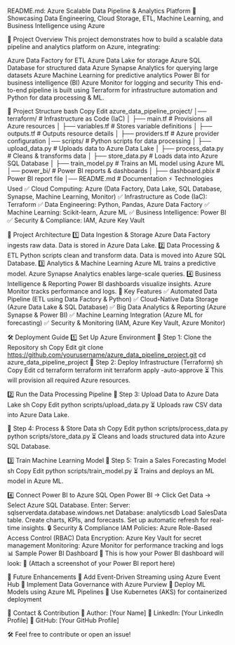  README.md: Azure Scalable Data Pipeline & Analytics Platform
📌 Showcasing Data Engineering, Cloud Storage, ETL, Machine Learning, and Business Intelligence using Azure

🔹 Project Overview
This project demonstrates how to build a scalable data pipeline and analytics platform on Azure, integrating:

Azure Data Factory for ETL
Azure Data Lake for storage
Azure SQL Database for structured data
Azure Synapse Analytics for querying large datasets
Azure Machine Learning for predictive analytics
Power BI for business intelligence (BI)
Azure Monitor for logging and security
This end-to-end pipeline is built using Terraform for infrastructure automation and Python for data processing & ML.

📁 Project Structure
bash
Copy
Edit
azure_data_pipeline_project/
│── terraform/                  # Infrastructure as Code (IaC)
│   ├── main.tf                  # Provisions all Azure resources
│   ├── variables.tf              # Stores variable definitions
│   ├── outputs.tf                # Outputs resource details
│   ├── providers.tf              # Azure provider configuration
│── scripts/                     # Python scripts for data processing
│   ├── upload_data.py            # Uploads data to Azure Data Lake
│   ├── process_data.py           # Cleans & transforms data
│   ├── store_data.py             # Loads data into Azure SQL Database
│   ├── train_model.py            # Trains an ML model using Azure ML
│── power_bi/                     # Power BI reports & dashboards
│   ├── dashboard.pbix            # Power BI report file
│── README.md                     # Documentation
⚡ Technologies Used
✅ Cloud Computing: Azure (Data Factory, Data Lake, SQL Database, Synapse, Machine Learning, Monitor)
✅ Infrastructure as Code (IaC): Terraform
✅ Data Engineering: Python, Pandas, Azure Data Factory
✅ Machine Learning: Scikit-learn, Azure ML
✅ Business Intelligence: Power BI
✅ Security & Compliance: IAM, Azure Key Vault

📌 Project Architecture
1️⃣ Data Ingestion & Storage
Azure Data Factory ingests raw data.
Data is stored in Azure Data Lake.
2️⃣ Data Processing & ETL
Python scripts clean and transform data.
Data is moved into Azure SQL Database.
3️⃣ Analytics & Machine Learning
Azure ML trains a predictive model.
Azure Synapse Analytics enables large-scale queries.
4️⃣ Business Intelligence & Reporting
Power BI dashboards visualize insights.
Azure Monitor tracks performance and logs.
🎯 Key Features
✅ Automated Data Pipeline (ETL using Data Factory & Python)
✅ Cloud-Native Data Storage (Azure Data Lake & SQL Database)
✅ Big Data Analytics & Reporting (Azure Synapse & Power BI)
✅ Machine Learning Integration (Azure ML for forecasting)
✅ Security & Monitoring (IAM, Azure Key Vault, Azure Monitor)

🛠 Deployment Guide
1️⃣ Set Up Azure Environment
🔹 Step 1: Clone the Repository
sh
Copy
Edit
git clone https://github.com/yourusername/azure_data_pipeline_project.git
cd azure_data_pipeline_project
🔹 Step 2: Deploy Infrastructure (Terraform)
sh
Copy
Edit
cd terraform
terraform init
terraform apply -auto-approve
⏳ This will provision all required Azure resources.

2️⃣ Run the Data Processing Pipeline
🔹 Step 3: Upload Data to Azure Data Lake
sh
Copy
Edit
python scripts/upload_data.py
⏳ Uploads raw CSV data into Azure Data Lake.

🔹 Step 4: Process & Store Data
sh
Copy
Edit
python scripts/process_data.py
python scripts/store_data.py
⏳ Cleans and loads structured data into Azure SQL Database.

3️⃣ Train Machine Learning Model
🔹 Step 5: Train a Sales Forecasting Model
sh
Copy
Edit
python scripts/train_model.py
⏳ Trains and deploys an ML model in Azure ML.

4️⃣ Connect Power BI to Azure SQL
Open Power BI → Click Get Data → Select Azure SQL Database.
Enter:
Server: sqlserverdata.database.windows.net
Database: analyticsdb
Load SalesData table.
Create charts, KPIs, and forecasts.
Set up automatic refresh for real-time insights.
🔒 Security & Compliance
IAM Policies: Azure Role-Based Access Control (RBAC)
Data Encryption: Azure Key Vault for secret management
Monitoring: Azure Monitor for performance tracking and logs
📊 Sample Power BI Dashboard
🚀 This is how your Power BI dashboard will look:
📌 (Attach a screenshot of your Power BI report here)

📜 Future Enhancements
🔹 Add Event-Driven Streaming using Azure Event Hub
🔹 Implement Data Governance with Azure Purview
🔹 Deploy ML Models using Azure ML Pipelines
🔹 Use Kubernetes (AKS) for containerized deployment

📩 Contact & Contribution
📌 Author: [Your Name]
📌 LinkedIn: [Your LinkedIn Profile]
📌 GitHub: [Your GitHub Profile]

🛠 Feel free to contribute or open an issue!
